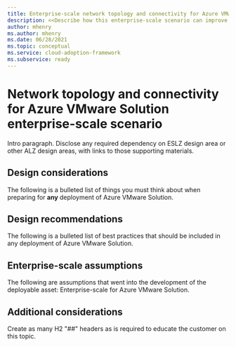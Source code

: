 ```yaml
---
title: Enterprise-scale network topology and connectivity for Azure VMware Solution
description: <<Describe how this enterprise-scale scenario can improve network topology and connectivity of Azure VMware Solution.>>
author: mhenry
ms.author: mhenry
ms.date: 06/28/2021
ms.topic: conceptual
ms.service: cloud-adoption-framework
ms.subservice: ready
---
```


# Network topology and connectivity for Azure VMware Solution enterprise-scale scenario

Intro paragraph. Disclose any required dependency on ESLZ design area or other ALZ design areas, with links to those supporting materials.

## Design considerations

The following is a bulleted list of things you must think about when preparing for **any** deployment of Azure VMware Solution.

## Design recommendations

The following is a bulleted list of best practices that should be included in any deployment of Azure VMware Solution.

## Enterprise-scale assumptions

The following are assumptions that went into the development of the deployable asset: Enterprise-scale for Azure VMware Solution.

## Additional considerations

Create as many H2 "##" headers as is required to educate the customer on this topic.

